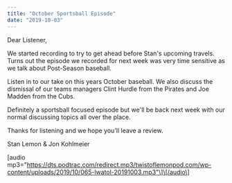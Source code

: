 ```yaml
---
title: "October Sportsball Episode"
date: "2019-10-03"
---
```


Dear Listener,

We started recording to try to get ahead before Stan's upcoming travels. Turns out the episode we recorded for next week was very time sensitive as we talk about Post-Season baseball.

Listen in to our take on this years October baseball. We also discuss the dismissal of our teams managers Clint Hurdle from the Pirates and Joe Madden from the Cubs.

Definitely a sportsball focused episode but we'll be back next week with our normal discussing topics all over the place.

Thanks for listening and we hope you'll leave a review.

Stan Lemon & Jon Kohlmeier

\[audio mp3="https://dts.podtrac.com/redirect.mp3/twistoflemonpod.com/wp-content/uploads/2019/10/065-lwatol-20191003.mp3"\]\[/audio\]
